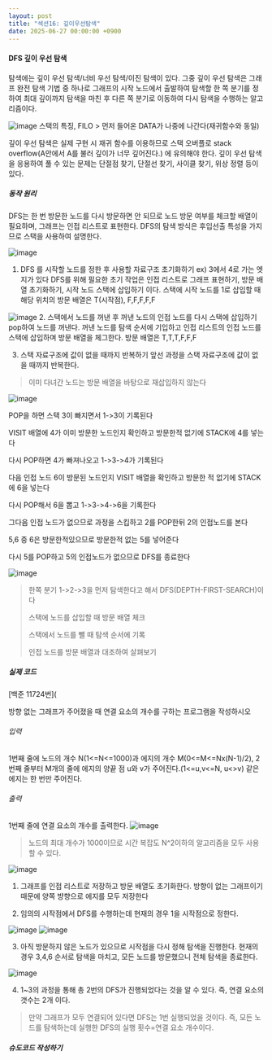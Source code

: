 ```yaml
---
layout: post
title: "섹션16: 깊이우선탐색"
date: 2025-06-27 00:00:00 +0900
---
```

#### DFS 깊이 우선 탐색
탐색에는 깊이 우선 탐색/너비 우선 탐색/이진 탐색이 있다.
그중 깊이 우선 탐색은 그래프 완전 탐색 기법 중 하나로 
그래프의 시작 노드에서 출발하여 탐색할 한 쪽 분기를 정하여 
최대 깊이까지 탐색을 마친 후 다른 쪽 분기로 이동하여 다시 탐색을 수행하는 알고리즘이다. 

![image](https://github.com/user-attachments/assets/b3303264-c45a-42e3-b701-8e1c87c63179)
스택의 특징, FILO > 먼저 들어온 DATA가 나중에 나간다(재귀함수와 동일)

깊이 우선 탐색은 실제 구현 시 재귀 함수를 이용하므로 스택 오버플로 stack overflow(A안에서 A를 불러 깊이가 너무 깊어진다.)
에 유의해야 한다.
깊이 우선 탐색을 응용하여 풀 수 있는 문제는 단절점 찾기, 단절선 찾기, 사이클 찾기, 위상 정렬 등이 있다.

##### 동작 원리
DFS는 한 번 방문한 노드를 다시 방문하면 안 되므로 노드 방문 여부를 체크할 배열이 필요하며, 
그래프는 인접 리스트로 표현한다. DFS의 탐색 방식은 후입선출 특성을 가지므로 스택을 사용하여 설명한다.

![image](https://github.com/user-attachments/assets/ded05965-2a6e-4b3b-b3da-c1d50e791779)
1. DFS 를 시작할 노드를 정한 후 사용할 자료구조 초기화하기
   ex) 3에서 4로 가는 엣지가 있다 
   DFS를 위해 필요한 초기 작업은 인접 리스트로 그래프 표현하기, 방문 배열 초기화하기, 시작 노드 스택에 삽입하기 이다.
   스택에 시작 노드를 1로 삽입할 때 해당 위치의 방문 배열은 T(시작점), F,F,F,F,F

   

![image](https://github.com/user-attachments/assets/d814c889-bad9-4548-b9c7-74a6cee191f5)
2. 스택에서 노드를 꺼낸 후 꺼낸 노드의 인접 노드를 다시 스택에 삽입하기 
pop하여 노드를 꺼낸다. 꺼낸 노드를 탐색 순서에 기입하고 인접 리스트의 인접 노드를 스택에 삽입하며 방문 배열을 체그한다.
방문 배열은 T,T,T,F,F,F

3. 스택 자료구조에 값이 없을 때까지 반복하기
앞선 과정을 스택 자료구조에 값이 없을 때까지 반복한다.

> 이미 다녀간 노드는 방문 배열을 바탕으로 재삽입하지 않는다
> 
![image](https://github.com/user-attachments/assets/b616fbb4-7276-4702-ab50-fb32d87ec763)

POP을 하면 스택 3이 빠지면서 1->3이 기록된다

VISIT 배열에 4가 이미 방문한 노드인지 확인하고 방문한적 없기에 STACK에 4를 넣는다

다시 POP하면 4가 빠져나오고 1->3->4가 기록된다

다음 인접 노드 6이 방문된 노드인지 VISIT 배열을 확인하고 방문한 적 없기에 STACK에 6을 넣는다

다시 POP해서 6을 뽑고 1->3->4->6을 기록한다

그다음 인접 노드가 없으므로 과정을 스킵하고 2를 POP한뒤 2의 인접노드를 본다 

5,6 중 6은 방문한적있으므로 방문한적 없는 5를 넣어준다 

다시 5를 POP하고 5의 인접노드가 없으므로 DFS를 종료한다

![image](https://github.com/user-attachments/assets/ee33a49d-a1fa-477a-8595-67d1be128306)

> 한쪽 분기 1->2->3을 먼저 탐색한다고 해서 DFS(DEPTH-FIRST-SEARCH)이다
> 
> 스택에 노드를 삽입할 때 방문 배열 체크
> 
> 스택에서 노드를 뺄 때 탐색 순서에 기록
> 
> 인접 노드를 방문 배열과 대조하여 살펴보기
> 
>
##### 실제 코드
[백준 11724번](

방향 없는 그래프가 주어졌을 때 연결 요소의 개수를 구하는 프로그램을 작성하시오

###### 입력
1번째 줄에 노드의 개수 N(1<=N<=1000)과 에지의 개수 M(0<=M<=Nx(N-1)/2), 2번째 줄부터 M개의 줄에 에지의 양끝 점 u와 v가 주어진다.(1<=u,v<=N, u<>v) 같은 에지는 한 번만 주어진다.

###### 출력
1번째 줄에 연결 요소의 개수를 출력한다.
![image](https://github.com/user-attachments/assets/38104ac0-fe23-424f-8260-99a9eb479a4b)

> 노드의 최대 개수가 1000이므로 시간 복잡도 N^2이하의 알고리즘을 모두 사용할 수 있다.
>

![image](https://github.com/user-attachments/assets/4d59ad63-9acd-4ce0-9748-848542259517)

1. 그래프를 인접 리스트로 저장하고 방문 배열도 초기화한다. 방향이 없는 그래프이기 때문에 양쪽 뱡향으로 에지를 모두 저장한다

2. 임의의 시작점에서 DFS를 수행하는데 현재의 경우 1을 시작점으로 정한다.  

![image](https://github.com/user-attachments/assets/bb0b57dd-e510-4f45-80ad-49ababcc99b4)
![image](https://github.com/user-attachments/assets/83ba84e9-edc2-48d6-8fbf-3bff7b16f838)

3. 아직 방문하지 않은 노드가 있으므로 시작점을 다시 정해 탐색을 진행한다.
현재의 경우 3,4,6 순서로 탐색을 마치고, 모든 노드를 방문했으니 전체 탐색을 종료한다.

![image](https://github.com/user-attachments/assets/e8789dc4-b899-4462-8f12-d2324838644a)

4. 1~3의 과정을 통해 총 2번의  DFS가 진행되었다는 것을 알 수 있다. 즉, 연결 요소의 갯수는 2개 이다.

> 만약 그래프가 모두 연결되어 있다면 DFS는 1번 실행되었을 것이다. 즉, 모든 노드를 탐색하는데 실행한 DFS의 실행 횟수=연결 요소 개수이다.
>

##### 슈도코드 작성하기


